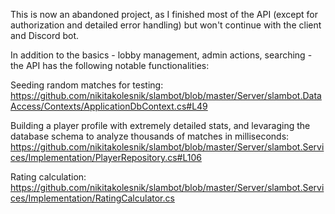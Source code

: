 This is now an abandoned project, as I finished most of the API (except for authorization and detailed error handling) but won't continue with the client and Discord bot.

In addition to the basics - lobby management, admin actions, searching - the API has the following notable functionalities:

Seeding random matches for testing: 
https://github.com/nikitakolesnik/slambot/blob/master/Server/slambot.DataAccess/Contexts/ApplicationDbContext.cs#L49

Building a player profile with extremely detailed stats, and levaraging the database schema to analyze thousands of matches in milliseconds: 
https://github.com/nikitakolesnik/slambot/blob/master/Server/slambot.Services/Implementation/PlayerRepository.cs#L106
  
Rating calculation: 
https://github.com/nikitakolesnik/slambot/blob/master/Server/slambot.Services/Implementation/RatingCalculator.cs
